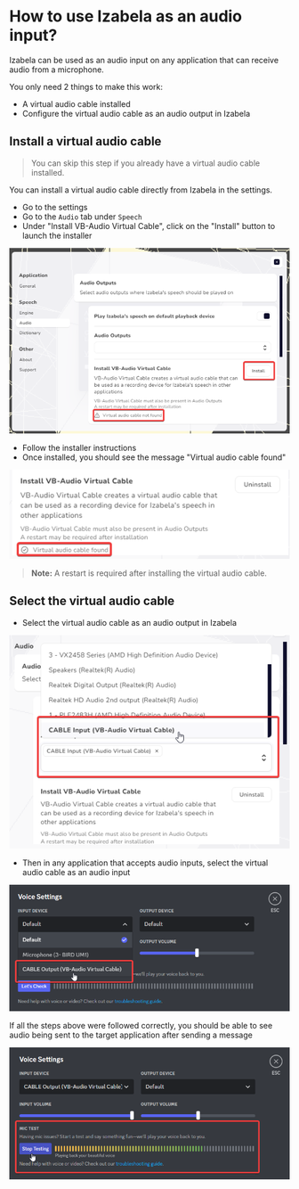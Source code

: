 # How to use Izabela as an audio input?

Izabela can be used as an audio input on any application that can receive audio from a microphone.

You only need 2 things to make this work:

- A virtual audio cable installed
- Configure the virtual audio cable as an audio output in Izabela

## Install a virtual audio cable

> You can skip this step if you already have a virtual audio cable installed.

You can install a virtual audio cable directly from Izabela in the settings.

- Go to the settings
- Go to the `Audio` tab under `Speech`
- Under "Install VB-Audio Virtual Cable", click on the "Install" button to launch the installer

![](https://github.com/nature-heart-software/izabela/blob/dev/assets/install-vac.png?raw=true)

- Follow the installer instructions
- Once installed, you should see the message "Virtual audio cable found"

![](https://github.com/nature-heart-software/izabela/blob/dev/assets/vac-installed.png?raw=true)

> **Note:** A restart is required after installing the virtual audio cable.

## Select the virtual audio cable

- Select the virtual audio cable as an audio output in Izabela

![](https://github.com/nature-heart-software/izabela/blob/dev/assets/select-vac.png?raw=true)

- Then in any application that accepts audio inputs, select the virtual audio cable as an audio input

![](https://github.com/nature-heart-software/izabela/blob/dev/assets/select-audio-input.png?raw=true)

If all the steps above were followed correctly, you should be able to see audio being sent to the target application
after sending a message

![](https://github.com/nature-heart-software/izabela/blob/dev/assets/mic-test.png?raw=true)
